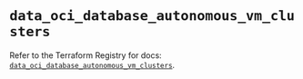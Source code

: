 # `data_oci_database_autonomous_vm_clusters`

Refer to the Terraform Registry for docs: [`data_oci_database_autonomous_vm_clusters`](https://registry.terraform.io/providers/oracle/oci/7.19.0/docs/data-sources/database_autonomous_vm_clusters).
